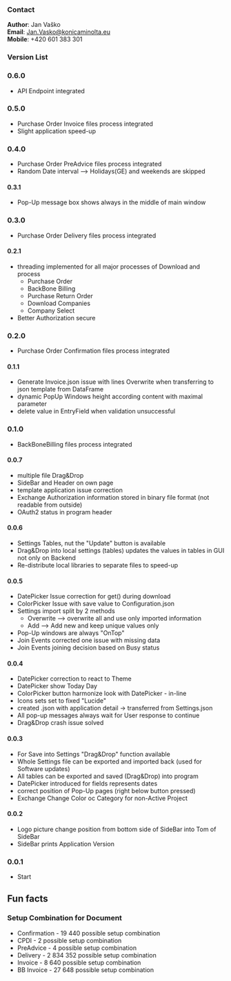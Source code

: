 ### Contact
**Author**: Jan Vaško<br>
**Email**: Jan.Vasko@konicaminolta.eu<br>
**Mobile**: +420 601 383 301<br>

### Version List
### 0.6.0
- API Endpoint integrated

### 0.5.0
- Purchase Order Invoice files process integrated
- Slight application speed-up

### 0.4.0
- Purchase Order PreAdvice files process integrated
- Random Date interval --> Holidays(GE) and weekends are skipped

#### 0.3.1
- Pop-Up message box shows always in the middle of main window

### 0.3.0
- Purchase Order Delivery files process integrated

#### 0.2.1
- threading implemented for all major processes of Download and process 
    * Purchase Order
    * BackBone Billing
    * Purchase Return Order
    * Download Companies
    * Company Select
- Better Authorization secure

### 0.2.0
- Purchase Order Confirmation files process integrated

#### 0.1.1
- Generate Invoice.json issue with lines Overwrite when transferring to json template from DataFrame
- dynamic PopUp Windows height according content with maximal parameter
- delete value in EntryField when validation unsuccessful

### 0.1.0
- BackBoneBilling files process integrated

#### 0.0.7
- multiple file Drag&Drop
- SideBar and Header on own page
- template application issue correction
- Exchange Authorization information stored in binary file format (not readable from outside)
- OAuth2 status in program header

#### 0.0.6
- Settings Tables, nut the "Update" button is available
- Drag&Drop into local settings (tables) updates the values in tables in GUI not only on Backend
- Re-distribute local libraries to separate files to speed-up 

#### 0.0.5
- DatePicker Issue correction for get() during download
- ColorPicker Issue with save value to Configuration.json
- Settings import split by 2 methods
    * Overwrite --> overwrite all and use only imported information
    * Add --> Add new and keep unique values only
- Pop-Up windows are always "OnTop"
- Join Events corrected one issue with missing data
- Join Events joining decision based on Busy status

#### 0.0.4
- DatePicker correction to react to Theme
- DatePicker show Today Day
- ColorPicker button harmonize look with DatePicker - in-line
- Icons sets set to fixed "Lucide"
- created .json with application detail -> transferred from Settings.json
- All pop-up messages always wait for User response to continue
- Drag&Drop crash issue solved

#### 0.0.3
- For Save into Settings "Drag&Drop" function available
- Whole Settings file can be exported and imported back (used for Software updates)
- All tables can be exported and saved (Drag&Drop) into program
- DatePicker introduced for fields represents dates
- correct position of Pop-Up pages (right below button pressed)
- Exchange Change Color oc Category for non-Active Project

#### 0.0.2
- Logo picture change position from bottom side of SideBar into Tom of SideBar
- SideBar prints Application Version

### 0.0.1
- Start

## Fun facts
### Setup Combination for Document
- Confirmation - 19 440 possible setup combination
- CPDI - 2 possible setup combination
- PreAdvice - 4 possible setup combination
- Delivery - 2 834 352 possible setup combination
- Invoice - 8 640 possible setup combination
- BB Invoice - 27 648 possible setup combination